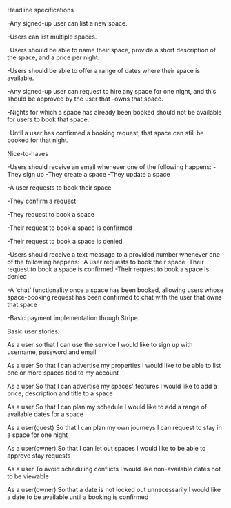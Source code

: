 Headline specifications

-Any signed-up user can list a new space.

-Users can list multiple spaces.

-Users should be able to name their space, provide a short description of the space, and a price per night.

-Users should be able to offer a range of dates where their space is available.

-Any signed-up user can request to hire any space for one night, and this should be approved by the user that -owns that space.

-Nights for which a space has already been booked should not be available for users to book that space.

-Until a user has confirmed a booking request, that space can still be booked for that night.

Nice-to-haves

-Users should receive an email whenever one of the following happens:
-They sign up
-They create a space
-They update a space

-A user requests to book their space

-They confirm a request

-They request to book a space

-Their request to book a space is confirmed

-Their request to book a space is denied

-Users should receive a text message to a provided number whenever one of the following happens:
-A user requests to book their space
-Their request to book a space is confirmed
-Their request to book a space is denied

-A ‘chat’ functionality once a space has been booked, allowing users whose space-booking request has been confirmed to chat with the user that owns that space

-Basic payment implementation though Stripe.

Basic user stories:

As a user
so that I can use the service
I would like to sign up with username, password and email

As a user
So that I can advertise my properties
I would like to be able to list one or more spaces tied to my account

As a user
So that I can advertise my spaces' features
I would like to add a price, description and title to a space

As a user
So that I can plan my schedule
I would like to add a range of available dates for a space

As a user(guest)
So that I can plan my own journeys
I can request to stay in a space for one night

As a user(owner)
So that I can let out spaces
I would like to be able to approve stay requests

As a user
To avoid scheduling conflicts
I would like non-available dates not to be viewable

As a user(owner)
So that a date is not locked out unnecessarily
I would like a date to be available until a booking is confirmed
